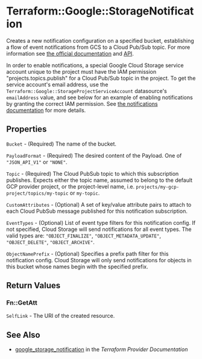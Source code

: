 # Terraform::Google::StorageNotification

Creates a new notification configuration on a specified bucket, establishing a flow of event notifications from GCS to a Cloud Pub/Sub topic.
 For more information see 
[the official documentation](https://cloud.google.com/storage/docs/pubsub-notifications) 
and 
[API](https://cloud.google.com/storage/docs/json_api/v1/notifications).

In order to enable notifications, a special Google Cloud Storage service account unique to the project
must have the IAM permission "projects.topics.publish" for a Cloud Pub/Sub topic in the project. To get the service
account's email address, use the `Terraform::Google::StorageProjectServiceAccount` datasource's `emailAddress` value, and see below
for an example of enabling notifications by granting the correct IAM permission. See
[the notifications documentation](https://cloud.google.com/storage/docs/gsutil/commands/notification) for more details.

## Properties

`Bucket` - (Required) The name of the bucket.

`PayloadFormat` - (Required) The desired content of the Payload. One of `"JSON_API_V1"` or `"NONE"`.

`Topic` - (Required) The Cloud PubSub topic to which this subscription publishes. Expects either the
topic name, assumed to belong to the default GCP provider project, or the project-level name,
i.e. `projects/my-gcp-project/topics/my-topic` or `my-topic`.

`CustomAttributes` - (Optional)  A set of key/value attribute pairs to attach to each Cloud PubSub message published for this notification subscription.

`EventTypes` - (Optional) List of event type filters for this notification config. If not specified, Cloud Storage will send notifications for all event types. The valid types are: `"OBJECT_FINALIZE"`, `"OBJECT_METADATA_UPDATE"`, `"OBJECT_DELETE"`, `"OBJECT_ARCHIVE"`.

`ObjectNamePrefix` - (Optional) Specifies a prefix path filter for this notification config. Cloud Storage will only send notifications for objects in this bucket whose names begin with the specified prefix.


## Return Values

### Fn::GetAtt

`SelfLink` - The URI of the created resource.

## See Also

* [google_storage_notification](https://www.terraform.io/docs/providers/google/r/storage_notification.html) in the _Terraform Provider Documentation_